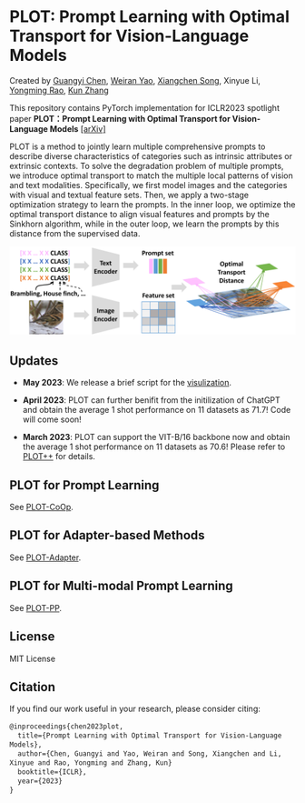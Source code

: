 # PLOT: Prompt Learning with Optimal Transport for Vision-Language Models
Created by [Guangyi Chen](https://chengy12.github.io/), [Weiran Yao](https://weirayao.github.io/), [Xiangchen Song](https://xiangchensong.github.io/), Xinyue Li, [Yongming Rao](https://raoyongming.github.io/), [Kun Zhang](https://www.andrew.cmu.edu/user/kunz1/)

This repository contains PyTorch implementation for ICLR2023 spotlight paper __PLOT：Prompt Learning with Optimal Transport for Vision-Language Models__ [[arXiv]](https://arxiv.org/abs/2210.01253)

PLOT is a method to jointly learn multiple comprehensive prompts to describe diverse characteristics of categories such as intrinsic attributes or extrinsic contexts. To solve the degradation problem of multiple prompts, we introduce optimal transport to match the multiple local patterns of vision and text modalities. Specifically, we first model images and the categories with visual and textual feature sets. Then, we apply a two-stage optimization strategy to learn the prompts. In the inner loop, we optimize the optimal transport distance to align visual features and prompts by the Sinkhorn algorithm, while in the outer loop, we learn the prompts by this distance from the supervised data.

![intro](figs/framework.png)

## Updates

- **May 2023**: We release a brief script for the [visulization](visualization.py).

- **April 2023**: PLOT can further benifit from the initilization of ChatGPT and obtain the average 1 shot performance on 11 datasets as 71.7!  Code will come soon!

- **March 2023**: PLOT can support the VIT-B/16 backbone now and obtain the average 1 shot performance on 11 datasets as 70.6!  Please refer to [PLOT++](plot-pp/) for details.


## PLOT for Prompt Learning  

See [PLOT-CoOp](plot-coop/).


## PLOT for Adapter-based Methods

See [PLOT-Adapter](plot-adapter/).

## PLOT for Multi-modal Prompt Learning

See [PLOT-PP](plot-pp/).

## License
MIT License

## Citation
If you find our work useful in your research, please consider citing:
```
@inproceedings{chen2023plot,
  title={Prompt Learning with Optimal Transport for Vision-Language Models},
  author={Chen, Guangyi and Yao, Weiran and Song, Xiangchen and Li, Xinyue and Rao, Yongming and Zhang, Kun}
  booktitle={ICLR},
  year={2023}
}
```
